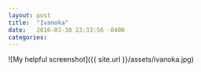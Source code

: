 ```yaml
---
layout: post
title:  "Ivanoka"
date:   2016-03-30 23:33:56 -0400
categories: 
---
```

![My helpful screenshot]({{ site.url }}/assets/ivanoka.jpg)